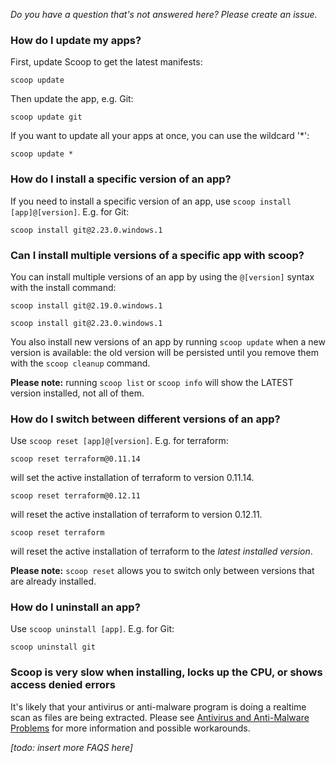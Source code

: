*Do you have a question that's not answered here? Please create an issue.*

### How do I update my apps?

First, update Scoop to get the latest manifests:

```
scoop update
```

Then update the app, e.g. Git:

```
scoop update git
```

If you want to update all your apps at once, you can use the wildcard '*':

```
scoop update *
```

### How do I install a specific version of an app?

If you need to install a specific version of an app, use `scoop install [app]@[version]`. E.g. for Git:

```
scoop install git@2.23.0.windows.1
```

### Can I install multiple versions of a specific app with scoop?

You can install multiple versions of an app by using the `@[version]` syntax with the install command:

```
scoop install git@2.19.0.windows.1

scoop install git@2.23.0.windows.1
```

You also install new versions of an app by running `scoop update` when a new version is available: the old version will be persisted until you remove them with the `scoop cleanup` command.

**Please note:** running `scoop list` or `scoop info` will show the LATEST version installed, not all of them.

### How do I switch between different versions of an app?

Use `scoop reset [app]@[version]`. E.g. for terraform:

```
scoop reset terraform@0.11.14
```
will set the active installation of terraform to version 0.11.14.
```
scoop reset terraform@0.12.11
```
will reset the active installation of terraform to version 0.12.11.
```
scoop reset terraform
```
will reset the active installation of terraform to the *latest installed version*.

**Please note:** `scoop reset` allows you to switch only between versions that are already installed.

### How do I uninstall an app?

Use `scoop uninstall [app]`. E.g. for Git:

```
scoop uninstall git
```

### Scoop is very slow when installing, locks up the CPU, or shows access denied errors

It's likely that your antivirus or anti-malware program is doing a realtime scan as files are being extracted. Please see [Antivirus and Anti-Malware Problems](https://github.com/lukesampson/scoop/wiki/Antivirus-and-Anti-Malware-Problems) for more information and possible workarounds.

*[todo: insert more FAQS here]*